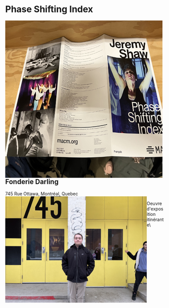 # Phase Shifting Index
<img align="left" width="500" height="500" src="media/brochure_complete.jpg">

## Fonderie Darling
745 Rue Ottawa, Montréal, Quebec
<img align="left" width="450" src="media/entrer_fonderie_darling.jpg">

Oeuvre d'exposition itinérante\
